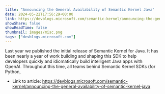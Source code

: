 ```yaml
---
title: "Announcing the General Availability of Semantic Kernel Java"
date: 2024-05-22T17:56:29+00:00
link: https://devblogs.microsoft.com/semantic-kernel/announcing-the-general-availability-of-semantic-kernel-java
showShare: false
showReadTime: false
thumbnail: images/misc.png
tags: ["devblogs.microsoft.com"]
---
```

Last year we published the initial release of Semantic Kernel for Java. It has been nearly a year of work building and shaping this SDK to help developers quickly and idiomatically build intelligent Java apps with OpenAI. Throughout this time, all teams behind Semantic Kernel SDKs (for Python,

- Link to article: https://devblogs.microsoft.com/semantic-kernel/announcing-the-general-availability-of-semantic-kernel-java